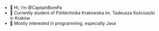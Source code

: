 - 👋 Hi, I’m @CaptainBomPa
- 📘 Currently student of Politechnika Krakowska im. Tadeusza Kościuszki in Kraków
- 📓 Mostly interested in programming, especially Java

<!---
CaptainBomPa/CaptainBomPa is a ✨ special ✨ repository because its `README.md` (this file) appears on your GitHub profile.
You can click the Preview link to take a look at your changes.
--->
